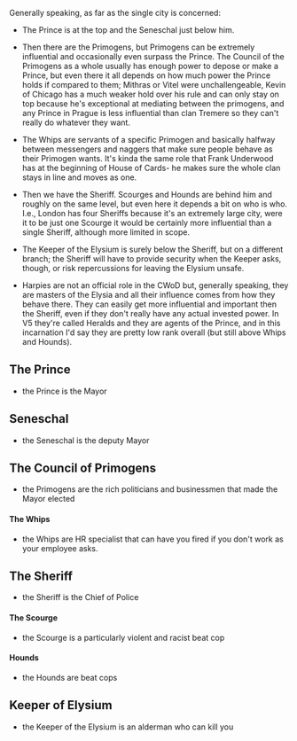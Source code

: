 Generally speaking, as far as the single city is concerned:

- The Prince is at the top and the Seneschal just below him.

- Then there are the Primogens, but Primogens can be extremely influential and occasionally even surpass the Prince. The Council of the Primogens as a whole usually has enough power to depose or make a Prince, but even there it all depends on how much power the Prince holds if compared to them; Mithras or Vitel were unchallengeable, Kevin of Chicago has a much weaker hold over his rule and can only stay on top because he's exceptional at mediating between the primogens, and any Prince in Prague is less influential than clan Tremere so they can't really do whatever they want.

- The Whips are servants of a specific Primogen and basically halfway between messengers and naggers that make sure people behave as their Primogen wants. It's kinda the same role that Frank Underwood has at the beginning of House of Cards- he makes sure the whole clan stays in line and moves as one.

- Then we have the Sheriff. Scourges and Hounds are behind him and roughly on the same level, but even here it depends a bit on who is who. I.e., London has four Sheriffs because it's an extremely large city, were it to be just one Scourge it would be certainly more influential than a single Sheriff, although more limited in scope.

- The Keeper of the Elysium is surely below the Sheriff, but on a different branch; the Sheriff will have to provide security when the Keeper asks, though, or risk repercussions for leaving the Elysium unsafe.

- Harpies are not an official role in the CWoD but, generally speaking, they are masters of the Elysia and all their influence comes from how they behave there. They can easily get more influential and important then the Sheriff, even if they don't really have any actual invested power. In V5 they're called Heralds and they are agents of the Prince, and in this incarnation I'd say they are pretty low rank overall (but still above Whips and Hounds).

## The Prince
- the Prince is the Mayor

## Seneschal
- the Seneschal is the deputy Mayor

## The Council of Primogens
- the Primogens are the rich politicians and businessmen that made the Mayor elected

#### The Whips
- the Whips are HR specialist that can have you fired if you don't work as your employee asks.

## The Sheriff
- the Sheriff is the Chief of Police

#### The Scourge
- the Scourge is a particularly violent and racist beat cop

#### Hounds
- the Hounds are beat cops

## Keeper of Elysium
- the Keeper of the Elysium is an alderman who can kill you
